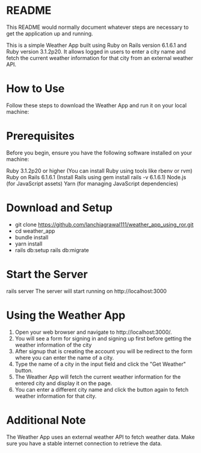 # README

This README would normally document whatever steps are necessary to get the
application up and running.

This is a simple Weather App built using Ruby on Rails version 6.1.6.1 and Ruby version 3.1.2p20. It allows logged in users to enter a city name and fetch the current weather information for that city from an external weather API.

# How to Use
Follow these steps to download the Weather App and run it on your local machine:

# Prerequisites
Before you begin, ensure you have the following software installed on your machine:

Ruby 3.1.2p20 or higher (You can install Ruby using tools like rbenv or rvm)
Ruby on Rails 6.1.6.1 (Install Rails using gem install rails -v 6.1.6.1)
Node.js (for JavaScript assets)
Yarn (for managing JavaScript dependencies)

# Download and Setup
* git clone https://github.com/lanchiagrawal111/weather_app_using_ror.git
* cd weather_app
* bundle install
* yarn install
* rails db:setup
  rails db:migrate

# Start the Server
rails server
The server will start running on http://localhost:3000

# Using the Weather App
1. Open your web browser and navigate to http://localhost:3000/.
2. You will see a form for signing in and signing up first before getting the weather information of the city
3. After signup that is creating the account you will be redirect to the form where you can enter the name of a city.
4. Type the name of a city in the input field and click the "Get Weather" button.
5. The Weather App will fetch the current weather information for the entered city and display it on the page.
6. You can enter a different city name and click the button again to fetch weather information for that city.

# Additional Note
  The Weather App uses an external weather API to fetch weather data. Make sure you have a stable internet connection to retrieve the data.


  







